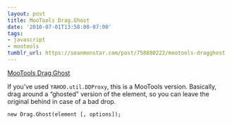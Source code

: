 ```yaml
---
layout: post
title: MooTools Drag.Ghost
date: '2010-07-01T13:58:00-07:00'
tags:
- javascript
- mootools
tumblr_url: https://seanmonstar.com/post/758880222/mootools-dragghost
---
```

[MooTools Drag.Ghost](http://www.monkeyphysics.com/mootools/script/1/dragghost)  

If you’ve used `YAHOO.util.DDProxy`, this is a MooTools version. Basically, drag around a “ghosted” version of the element, so you can leave the original behind in case of a bad drop.

    new Drag.Ghost(element [, options]);

